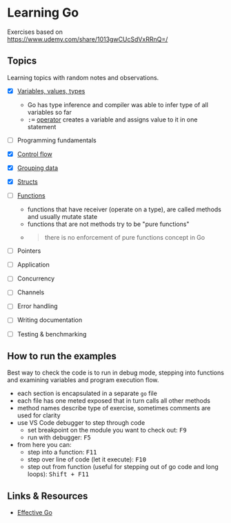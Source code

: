 # Learning Go

Exercises based on https://www.udemy.com/share/1013gwCUcSdVxRRnQ=/

## Topics

Learning topics with random notes and observations.

- [x] [Variables, values, types](./exercises/01-variables-value-types.go)
  - Go has type inference and compiler was able to infer type of all variables so far
  - <kbd>:=</kbd> [operator](https://golang.org/ref/spec#Short_variable_declarations) creates a variable and assigns value to it in one statement
- [ ] Programming fundamentals
- [x] [Control flow](exercises/03-control-flow.go)
- [x] [Grouping data](exercises/04-grouping-data.go)
- [x] [Structs](exercises/05-structs.go)
- [ ] [Functions](exercises/06-functions.go)
  - functions that have receiver (operate on a type), are called methods and usually mutate state
  - functions that are not methods try to be "pure functions"
  - > there is no enforcement of pure functions concept in Go

- [ ] Pointers
- [ ] Application
- [ ] Concurrency
- [ ] Channels
- [ ] Error handling
- [ ] Writing documentation
- [ ] Testing & benchmarking

## How to run the examples

Best way to check the code is to run in debug mode, stepping into functions and examining variables and program execution flow.

- each section is encapsulated in a separate `go` file
- each file has one meted exposed that in turn calls all other methods
- method names describe type of exercise, sometimes comments are used for clarity
- use VS Code debugger to step through code
  - set breakpoint on the module you want to check out: <kbd>F9</kbd>
  - run with debugger: <kbd>F5</kbd>
- from here you can:
  - step into a function: <kbd>F11</kbd>
  - step over line of code (let it execute): <kbd>F10</kbd>
  - step out from function (useful for stepping out of go code and long loops): <kbd>Shift + F11</kbd>


## Links & Resources

- [Effective Go](https://golang.org/doc/effective_go)